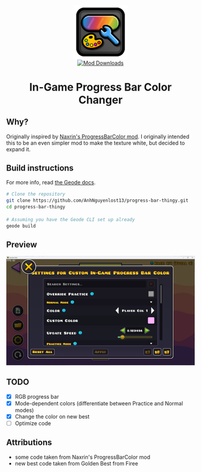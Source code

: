 <div align="center">
   <img src="/logo.png" alt="Logo" width="144" height="144" align="center"><br>
   <a href="https://geode-sdk.org/mods/catgirldev.ingame-progress-bar-color"><img alt="Mod Downloads" src="https://img.shields.io/badge/dynamic/json?url=https%3A%2F%2Fapi.geode-sdk.org%2Fv1%2Fmods%2Fcatgirldev.ingame-progress-bar-color&query=payload.download_count&logo=geode&logoColor=yellow&label=" align="center"></a>

</div>
<h1 align="center">In-Game Progress Bar Color Changer</h1>

## Why?
Originally inspired by [Naxrin's ProgressBarColor mod](https://github.com/Naxrin/Progress-Bar-Color). I originally intended this to be an even simpler mod to make the texture white, but decided to expand it.

## Build instructions
For more info, read  [the Geode docs](https://docs.geode-sdk.org/getting-started/create-mod#build).
```sh
# Clone the repository
git clone https://github.com/AnhNguyenlost13/progress-bar-thingy.git
cd progress-bar-thingy

# Assuming you have the Geode CLI set up already
geode build
```

## Preview
<img src="/resources/misc/prefs.png">

## TODO
- [x] RGB progress bar
- [x] Mode-dependent colors (differentiate between Practice and Normal modes)
- [x] Change the color on new best
- [ ] Optimize code

## Attributions
* some code taken from Naxrin's ProgressBarColor mod
* new best code taken from Golden Best from Firee

<!--
# Resources
* [Geode SDK Documentation](https://docs.geode-sdk.org/)
* [Geode SDK Source Code](https://github.com/geode-sdk/geode/)
* [Geode CLI](https://github.com/geode-sdk/cli)
* [Bindings](https://github.com/geode-sdk/bindings/)
* [Dev Tools](https://github.com/geode-sdk/DevTools)
-->
